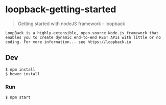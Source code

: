 # loopback-getting-started

> Getting started with nodeJS framework - loopback

```
LoopBack is a highly-extensible, open-source Node.js framework that enables you to create dynamic end-to-end REST APIs with little or no coding. For more information... see https://loopback.io
```

## Dev

```
$ npm install
$ bower install
```

### Run

```
$ npm start
```